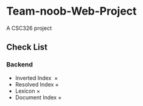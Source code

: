 # Team-noob-Web-Project
A CSC326 project

## Check List
### Backend
- Inverted Index  &times;
- Resolved Index  &times;
- Lexicon         &times;
- Document Index  &times;
